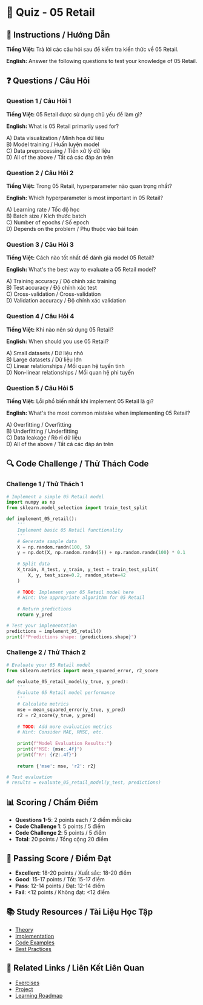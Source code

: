 # 🧠 Quiz - 05 Retail

## 📝 Instructions / Hướng Dẫn

**Tiếng Việt:** Trả lời các câu hỏi sau để kiểm tra kiến thức về 05 Retail.

**English:** Answer the following questions to test your knowledge of 05 Retail.

## ❓ Questions / Câu Hỏi

### Question 1 / Câu Hỏi 1
**Tiếng Việt:** 05 Retail được sử dụng chủ yếu để làm gì?

**English:** What is 05 Retail primarily used for?

A) Data visualization / Minh họa dữ liệu  
B) Model training / Huấn luyện model  
C) Data preprocessing / Tiền xử lý dữ liệu  
D) All of the above / Tất cả các đáp án trên

### Question 2 / Câu Hỏi 2
**Tiếng Việt:** Trong 05 Retail, hyperparameter nào quan trọng nhất?

**English:** Which hyperparameter is most important in 05 Retail?

A) Learning rate / Tốc độ học  
B) Batch size / Kích thước batch  
C) Number of epochs / Số epoch  
D) Depends on the problem / Phụ thuộc vào bài toán

### Question 3 / Câu Hỏi 3
**Tiếng Việt:** Cách nào tốt nhất để đánh giá model 05 Retail?

**English:** What's the best way to evaluate a 05 Retail model?

A) Training accuracy / Độ chính xác training  
B) Test accuracy / Độ chính xác test  
C) Cross-validation / Cross-validation  
D) Validation accuracy / Độ chính xác validation

### Question 4 / Câu Hỏi 4
**Tiếng Việt:** Khi nào nên sử dụng 05 Retail?

**English:** When should you use 05 Retail?

A) Small datasets / Dữ liệu nhỏ  
B) Large datasets / Dữ liệu lớn  
C) Linear relationships / Mối quan hệ tuyến tính  
D) Non-linear relationships / Mối quan hệ phi tuyến

### Question 5 / Câu Hỏi 5
**Tiếng Việt:** Lỗi phổ biến nhất khi implement 05 Retail là gì?

**English:** What's the most common mistake when implementing 05 Retail?

A) Overfitting / Overfitting  
B) Underfitting / Underfitting  
C) Data leakage / Rò rỉ dữ liệu  
D) All of the above / Tất cả các đáp án trên

## 🔍 Code Challenge / Thử Thách Code

### Challenge 1 / Thử Thách 1
```python
# Implement a simple 05 Retail model
import numpy as np
from sklearn.model_selection import train_test_split

def implement_05_retail():
    '''
    Implement basic 05 Retail functionality
    '''
    # Generate sample data
    X = np.random.randn(100, 5)
    y = np.dot(X, np.random.randn(5)) + np.random.randn(100) * 0.1
    
    # Split data
    X_train, X_test, y_train, y_test = train_test_split(
        X, y, test_size=0.2, random_state=42
    )
    
    # TODO: Implement your 05 Retail model here
    # Hint: Use appropriate algorithm for 05 Retail
    
    # Return predictions
    return y_pred

# Test your implementation
predictions = implement_05_retail()
print(f"Predictions shape: {predictions.shape}")
```

### Challenge 2 / Thử Thách 2
```python
# Evaluate your 05 Retail model
from sklearn.metrics import mean_squared_error, r2_score

def evaluate_05_retail_model(y_true, y_pred):
    '''
    Evaluate 05 Retail model performance
    '''
    # Calculate metrics
    mse = mean_squared_error(y_true, y_pred)
    r2 = r2_score(y_true, y_pred)
    
    # TODO: Add more evaluation metrics
    # Hint: Consider MAE, RMSE, etc.
    
    print(f"Model Evaluation Results:")
    print(f"MSE: {mse:.4f}")
    print(f"R²: {r2:.4f}")
    
    return {'mse': mse, 'r2': r2}

# Test evaluation
# results = evaluate_05_retail_model(y_test, predictions)
```

## 📊 Scoring / Chấm Điểm

- **Questions 1-5**: 2 points each / 2 điểm mỗi câu
- **Code Challenge 1**: 5 points / 5 điểm
- **Code Challenge 2**: 5 points / 5 điểm
- **Total**: 20 points / Tổng cộng 20 điểm

## 🎯 Passing Score / Điểm Đạt

- **Excellent**: 18-20 points / Xuất sắc: 18-20 điểm
- **Good**: 15-17 points / Tốt: 15-17 điểm  
- **Pass**: 12-14 points / Đạt: 12-14 điểm
- **Fail**: <12 points / Không đạt: <12 điểm

## 📚 Study Resources / Tài Liệu Học Tập

- [Theory](./THEORY_05_retail.md)
- [Implementation](./IMPLEMENTATION_05_retail.md)
- [Code Examples](./CODE_EXAMPLES_05_retail.md)
- [Best Practices](./BEST_PRACTICES_05_retail.md)

## 🔗 Related Links / Liên Kết Liên Quan

- [Exercises](./EXERCISES_05_retail.md)
- [Project](./PROJECT_05_retail.md)
- [Learning Roadmap](./LEARNING_ROADMAP_05_retail.md)
